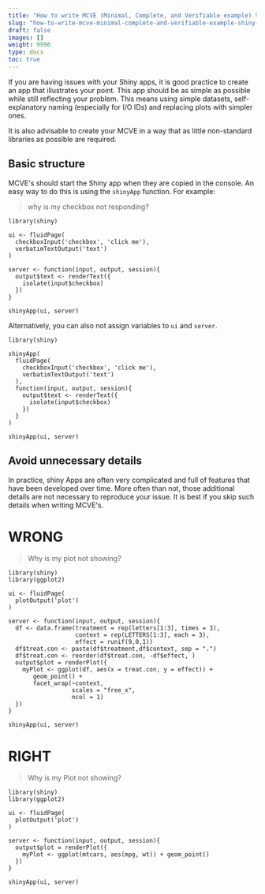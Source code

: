 ```yaml
---
title: "How to write MCVE (Minimal, Complete, and Verifiable example) Shiny apps"
slug: "how-to-write-mcve-minimal-complete-and-verifiable-example-shiny-apps"
draft: false
images: []
weight: 9996
type: docs
toc: true
---
```


If you are having issues with your Shiny apps, it is good practice to create an app that illustrates your point. This app should be as simple as possible while still reflecting your problem. This means using simple datasets, self-explanatory naming (especially for I/O IDs) and replacing plots with simpler ones.

It is also advisable to create your MCVE in a way that as little non-standard libraries as possible are required.

## Basic structure
MCVE's should start the Shiny app when they are copied in the console. An easy way to do this is using the `shinyApp` function. For example:

>why is my checkbox not responding?

    library(shiny)

    ui <- fluidPage(
      checkboxInput('checkbox', 'click me'),
      verbatimTextOutput('text')
    )

    server <- function(input, output, session){
      output$text <- renderText({
        isolate(input$checkbox)
      })
    }

    shinyApp(ui, server)

Alternatively, you can also not assign variables to `ui` and `server`.

    library(shiny)

    shinyApp(
      fluidPage(
        checkboxInput('checkbox', 'click me'),
        verbatimTextOutput('text')
      ),
      function(input, output, session){
        output$text <- renderText({
          isolate(input$checkbox)
        })
      }
    )

    shinyApp(ui, server)

## Avoid unnecessary details
In practice, shiny Apps are often very complicated and full of features that have been developed over time. More often than not, those additional details are not necessary to reproduce your issue. It is best if you skip such details when writing MCVE's. 

# WRONG

> Why is my plot not showing?

    library(shiny)
    library(ggplot2)

    ui <- fluidPage(
      plotOutput('plot')
    )

    server <- function(input, output, session){
      df <- data.frame(treatment = rep(letters[1:3], times = 3),
                       context = rep(LETTERS[1:3], each = 3),
                       effect = runif(9,0,1))
      df$treat.con <- paste(df$treatment,df$context, sep = ".")
      df$treat.con <- reorder(df$treat.con, -df$effect, )
      output$plot = renderPlot({
        myPlot <- ggplot(df, aes(x = treat.con, y = effect)) +
           geom_point() +
           facet_wrap(~context, 
                      scales = "free_x",
                      ncol = 1)
      })
    }

    shinyApp(ui, server)

# RIGHT

> Why is my Plot not showing?

    library(shiny)
    library(ggplot2)

    ui <- fluidPage(
      plotOutput('plot')
    )

    server <- function(input, output, session){
      output$plot = renderPlot({
        myPlot <- ggplot(mtcars, aes(mpg, wt)) + geom_point() 
      })
    }

    shinyApp(ui, server)

